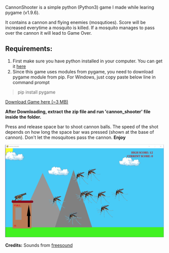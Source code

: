CannonShooter is a simple python (Python3) game I made while learing pygame (v1.9.6).

It contains a cannon and flying enemies (mosqutioes). Score will be increased everytime a mosquito is killed. If a mosquito manages to pass over the cannon it will lead to Game Over.

## Requirements:

1. First make sure you have python installed in your computer. You can get it [here](https://www.python.org/downloads/)
2. Since this game uses modules from pygame, you need to download pygame module from pip. For Windows, just copy paste below line in command prompt  
>pip install pygame

[Download Game here (~3 MB)](https://github.com/shanmukhasix/CannonShooter/archive/master.zip)  

**After Downloading, extract the zip file and run 'cannon_shooter' file inside the folder.**

Press and release space bar to shoot cannon balls. The speed of the shot depends on how long the space bar was pressed (shown at the base of cannon). Don't let the mosquitoes pass the cannon. **Enjoy**

![Screenshot](/images/Screenshot1.png)

**Credits:** Sounds from [freesound](https://freesound.org)
